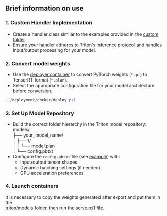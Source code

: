 ## Brief information on use

### 1. Custom Handler Implementation
- Create a handler class similar to the examples provided in the [custom folder](./custom).  
- Ensure your handler adheres to Triton's inference protocol and handles input/output processing for your model.

### 2. Convert model weights
- Use the [deployer container](../deployment/docker.docker-compose.yaml) to convert PyTorch weights (`*.pt`) to TensorRT format (`*.plan`).  
- Select the appropriate configuration file for your model architecture before conversion.
```powershell
../deployment/docker/deploy.ps1
```

### 3. Set Up Model Repository
- Build the correct folder hierarchy in the Triton model repository:  
models/  
├── your_model_name/   
│   ├── 1/   
│   │   └── model.plan  
│   └── config.pbtxt  
- Configure the `config.pbtxt` file (see [example](custom/yolo/models/yolo_trt/config.pbtxt)) with:
  - Input/output tensor shapes
  - Dynamic batching settings (if needed)
  - GPU acceleration preferences

### 4. Launch containers
It is necessary to copy the weights generated after export and put them in the   
[triton/models](./custom/yolo/models) folder, then run the [serve.ps1](./serve.ps1) file.
